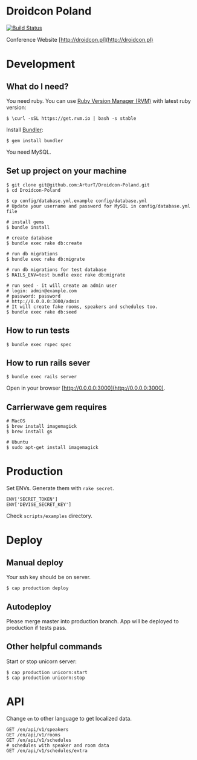 # Droidcon Poland

[![Build Status](https://api.shippable.com/projects/540e77c53479c5ea8f9e91dd/badge?branchName=master)](https://app.shippable.com/projects/540e77c53479c5ea8f9e91dd/builds/latest)

Conference Website
[http://droidcon.pl](http://droidcon.pl)


# Development

## What do I need?

You need ruby. You can use [Ruby Version Manager (RVM)](http://rvm.io) with latest ruby version:

    $ \curl -sSL https://get.rvm.io | bash -s stable

Install [Bundler](http://bundler.io):

    $ gem install bundler

You need MySQL.

## Set up project on your machine

    $ git clone git@github.com:ArturT/Droidcon-Poland.git
    $ cd Droidcon-Poland

    $ cp config/database.yml.example config/database.yml
    # Update your username and password for MySQL in config/database.yml file

    # install gems
    $ bundle install

    # create database
    $ bundle exec rake db:create

    # run db migrations
    $ bundle exec rake db:migrate

    # run db migrations for test database
    $ RAILS_ENV=test bundle exec rake db:migrate

    # run seed - it will create an admin user
    # login: admin@example.com
    # password: password
    # http://0.0.0.0:3000/admin
    # It will create fake rooms, speakers and schedules too.
    $ bundle exec rake db:seed

## How to run tests

    $ bundle exec rspec spec

## How to run rails sever

    $ bundle exec rails server

Open in your browser [http://0.0.0.0:3000](http://0.0.0.0:3000).

## Carrierwave gem requires

    # MacOS
    $ brew install imagemagick
    $ brew install gs

    # Ubuntu
    $ sudo apt-get install imagemagick


# Production

Set ENVs. Generate them with `rake secret`.

    ENV['SECRET_TOKEN']
    ENV['DEVISE_SECRET_KEY']

Check `scripts/examples` directory.


# Deploy

## Manual deploy

Your ssh key should be on server.

    $ cap production deploy


## Autodeploy

Please merge master into production branch. App will be deployed to production if tests pass.


## Other helpful commands

Start or stop unicorn server:

    $ cap production unicorn:start
    $ cap production unicorn:stop


# API

Change `en` to other language to get localized data.

    GET /en/api/v1/speakers
    GET /en/api/v1/rooms
    GET /en/api/v1/schedules
    # schedules with speaker and room data
    GET /en/api/v1/schedules/extra
